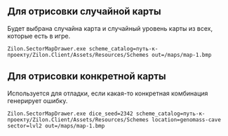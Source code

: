 ﻿## Для отрисовки случайной карты

Будет выбрана случайна карта и случайный уровень карты из всех, которые есть в игре.

`Zilon.SectorMapDrawer.exe scheme_catalog=путь-к-проекту/Zilon.Client/Assets/Resources/Schemes out=/maps/map-1.bmp`

## Для отрисовки конкретной карты

Используется для отладки, если какая-то конкретная комбинация генерирует ошибку.

`Zilon.SectorMapDrawer.exe dice_seed=2342 scheme_catalog=путь-к-проекту/Zilon.Client/Assets/Resources/Schemes location=genomass-cave sector=lvl2 out=/maps/map-1.bmp`
